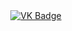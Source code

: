 <div id="bages" align = "center"
 <a href= "https://vk.com/id226484378"
  <img src = "https://img.shields.io/badge/VK-blue?style=for-the-badge&logo=VK&logoColor=white" alt="VK Badge/">
  </a>

 <a href= "https://mail.google.com/mail/u/0/#inbox">
  <img src="https://img.shields.io/badge/EMAIL-red?style=for-the-badge&logo=Gmail&logoColor=white" alt="VK Badge" /> 
 </a>
</div>




  
